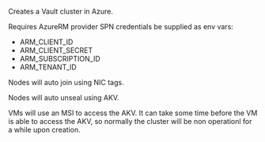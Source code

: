 Creates a Vault cluster in Azure.

Requires AzureRM provider SPN credentials be supplied as env vars:
* ARM_CLIENT_ID
* ARM_CLIENT_SECRET
* ARM_SUBSCRIPTION_ID
* ARM_TENANT_ID

Nodes will auto join using NIC tags.

Nodes will auto unseal using AKV.

VMs will use an MSI to access the AKV. It can take some time before the VM is able to access the AKV, so normally the cluster will be non operationl for a while upon creation.
